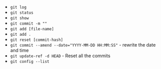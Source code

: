 
- `git log`
- `git status`
- `git show`
- `git commit -m ""`
- `git add [file-name]`
- `git add .`
- `git reset [commit-hash]`
- `git commit --amend --date="YYYY-MM-DD HH:MM:SS"` - rewrite the date and time
- `git update-ref -d HEAD` - Reset all the commits
- `git config --list`
